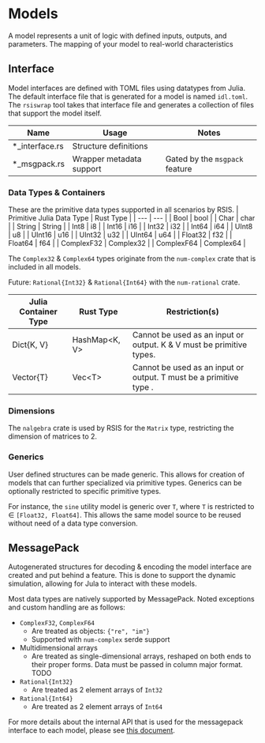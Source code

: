 # Models
A model represents a unit of logic with defined inputs, outputs, and parameters. The mapping of your model to real-world characteristics

## Interface
Model interfaces are defined with TOML files using datatypes from Julia. The default interface file that is generated for a model is named `idl.toml`. The `rsiswrap` tool takes that interface file and generates a collection of files that support the model itself.

| Name | Usage | Notes |
| --- | --- | --- |
| *_interface.rs | Structure definitions | |
| *_msgpack.rs | Wrapper metadata support | Gated by the `msgpack` feature |

### Data Types & Containers
These are the primitive data types supported in all scenarios by RSIS.
| Primitive Julia Data Type | Rust Type |
| --- | --- |
| Bool | bool |
| Char | char |
| String | String |
| Int8 | i8 |
| Int16 | i16 |
| Int32 | i32 |
| Int64 | i64 |
| UInt8 | u8 |
| UInt16 | u16 |
| UInt32 | u32 |
| UInt64 | u64 |
| Float32 | f32 |
| Float64 | f64 |
| ComplexF32 | Complex32 |
| ComplexF64 | Complex64 |

The `Complex32` & `Complex64` types originate from the `num-complex` crate that is included in all models.

Future: `Rational{Int32}` & `Rational{Int64}` with the `num-rational` crate.

| Julia Container Type | Rust Type | Restriction(s) |
| --- | --- | --- |
| Dict{K, V} | HashMap&lt;K, V&gt; | Cannot be used as an input or output. K & V must be primitive types. |
| Vector{T} | Vec&lt;T&gt; | Cannot be used as an input or output. T must be a primitive type .|

### Dimensions
The `nalgebra` crate is used by RSIS for the `Matrix` type, restricting the dimension of matrices to 2.

### Generics
User defined structures can be made generic. This allows for creation of models that can further specialized via primitive types. Generics can be optionally restricted to specific primitive types.

For instance, the `sine` utility model is generic over `T`, where `T` is restricted to ∈ `[Float32, Float64]`. This allows the same model source to be reused without need of a data type conversion.

## MessagePack
Autogenerated structures for decoding & encoding the model interface are created and put behind a feature. This is done to support the dynamic simulation, allowing for Jula to interact with these models.

Most data types are natively supported by MessagePack. Noted exceptions and custom handling are as follows:

- `ComplexF32`, `ComplexF64`
    - Are treated as objects: `{"re", "im"}`
    - Supported with `num-complex` serde support
- Multidimensional arrays
    - Are treated as single-dimensional arrays, reshaped on both ends to their proper forms. Data must be passed in column major format.
TODO
- `Rational{Int32}`
    - Are treated as 2 element arrays of `Int32`
- `Rational{Int64}`
    - Are treated as 2 element arrays of `Int64`

For more details about the internal API that is used for the messagepack interface to each model, please see [this document](./autocoding/messagepack_interface.md).
